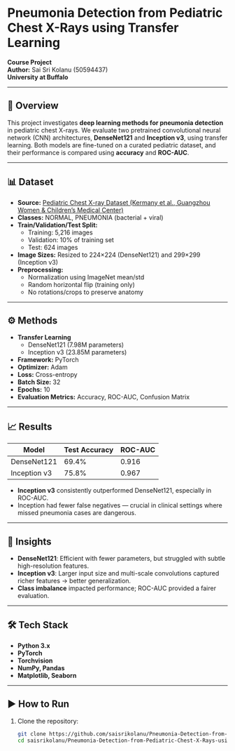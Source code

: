 # Pneumonia Detection from Pediatric Chest X-Rays using Transfer Learning

**Course Project**  
**Author:** Sai Sri Kolanu (50594437)  
**University at Buffalo**  

---

## 📖 Overview
This project investigates **deep learning methods for pneumonia detection** in pediatric chest X-rays. We evaluate two pretrained convolutional neural network (CNN) architectures, **DenseNet121** and **Inception v3**, using transfer learning. Both models are fine-tuned on a curated pediatric dataset, and their performance is compared using **accuracy** and **ROC-AUC**.

---

## 📊 Dataset
- **Source:** [Pediatric Chest X-ray Dataset (Kermany et al., Guangzhou Women & Children’s Medical Center)](https://data.mendeley.com/datasets/rscbjbr9sj/2)  
- **Classes:** NORMAL, PNEUMONIA (bacterial + viral)  
- **Train/Validation/Test Split:**
  - Training: 5,216 images  
  - Validation: 10% of training set  
  - Test: 624 images  
- **Image Sizes:** Resized to 224×224 (DenseNet121) and 299×299 (Inception v3)  
- **Preprocessing:**
  - Normalization using ImageNet mean/std  
  - Random horizontal flip (training only)  
  - No rotations/crops to preserve anatomy  

---

## ⚙️ Methods
- **Transfer Learning**
  - DenseNet121 (7.98M parameters)  
  - Inception v3 (23.85M parameters)  
- **Framework:** PyTorch  
- **Optimizer:** Adam  
- **Loss:** Cross-entropy  
- **Batch Size:** 32  
- **Epochs:** 10  
- **Evaluation Metrics:** Accuracy, ROC-AUC, Confusion Matrix  

---

## 📈 Results
| Model        | Test Accuracy | ROC-AUC |
|--------------|--------------|---------|
| DenseNet121  | 69.4%        | 0.916   |
| Inception v3 | 75.8%        | 0.967   |

- **Inception v3** consistently outperformed DenseNet121, especially in ROC-AUC.  
- Inception had fewer false negatives — crucial in clinical settings where missed pneumonia cases are dangerous.  

---

## 🔬 Insights
- **DenseNet121**: Efficient with fewer parameters, but struggled with subtle high-resolution features.  
- **Inception v3**: Larger input size and multi-scale convolutions captured richer features → better generalization.  
- **Class imbalance** impacted performance; ROC-AUC provided a fairer evaluation.  

---

## 🛠️ Tech Stack
- **Python 3.x**
- **PyTorch**
- **Torchvision**
- **NumPy, Pandas**
- **Matplotlib, Seaborn**

---

## ▶️ How to Run
1. Clone the repository:
   ```bash
   git clone https://github.com/saisrikolanu/Pneumonia-Detection-from-Pediatric-Chest-X-Rays-using-Transfer-Learning.git
   cd saisrikolanu/Pneumonia-Detection-from-Pediatric-Chest-X-Rays-using-Transfer-Learning
